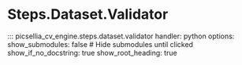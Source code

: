 # Steps.Dataset.Validator

::: picsellia_cv_engine.steps.dataset.validator
    handler: python
    options:
        show_submodules: false  # Hide submodules until clicked
        show_if_no_docstring: true
        show_root_heading: true
